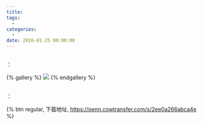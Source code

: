 ```yaml
---
title: 
tags:
  - 
categories:
  - 
date: 2026-01-25 00:00:00
---
```


> 

<!-- more -->

##

：

{% gallery %}
![](https://cdn.dusays.com/2025/01/792-1.jpg)
{% endgallery %}

## 

：

{% btn regular, 下载地址, https://penn.cowtransfer.com/s/2ee0a266abca4e %}